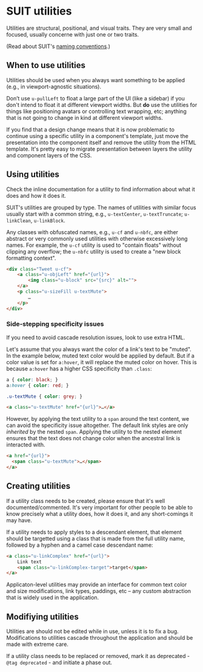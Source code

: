 # SUIT utilities

Utilities are structural, positional, and visual traits. They are very small
and focused, usually concerne with just one or two traits.

(Read about SUIT's [naming conventions](naming-conventions.md).)


## When to use utilities

Utilities should be used when you always want something to be applied (e.g., in
viewport-agnostic situations).

Don’t use `u-pullLeft` to float a large part of the UI (like a sidebar) if you
don't intend to float it at different viewport widths. But **do** use the
utilities for things like positioning avatars or controlling text wrapping,
etc; anything that is not going to change in kind at different viewport
widths.

If you find that a design change means that it is now problematic to continue
using a specific utility in a component's template, just move the presentation
into the component itself and remove the utility from the HTML template. It's
pretty easy to migrate presentation between layers the utility and component
layers of the CSS.


## Using utilities

Check the inline documentation for a utility to find information about what it
does and how it does it.

SUIT's utilities are grouped by type. The names of utilities with similar focus
usually start with a common string, e.g., `u-textCenter`, `u-textTruncate`;
`u-linkClean`, `u-linkBlock`.

Any classes with obfuscated names, e.g., `u-cf` and `u-nbfc`, are either
abstract or very commonly used utilities with otherwise excessively long names.
For example, the `u-cf` utility is used to "contain floats" without clipping
any overflow; the `u-nbfc` utility is used to create a "new block formatting
context".

```html
<div class="Tweet u-cf">
    <a class="u-objLeft" href="{url}">
        <img class="u-block" src="{src}" alt="">
    </a>
    <p class="u-sizeFill u-textMute">
        …
    </p>
</div>
```

### Side-stepping specificity issues

If you need to avoid cascade resolution issues, look to use extra HTML.

Let's assume that you always want the color of a link's text to be "muted". In
the example below, muted text color would be applied by default. But if a color
value is set for `a:hover`, it will replace the muted color on hover. This is
because `a:hover` has a higher CSS specificity than `.class`:

```css
a { color: black; }
a:hover { color: red; }

.u-textMute { color: grey; }
```

```html
<a class="u-textMute" href="{url}">…</a>
```

However, by applying the text utility to a `span` around the text content, we
can avoid the specificity issue altogether. The default link styles are only
_inherited_ by the nested `span`. Applying the utility to the nested element
ensures that the text does not change color when the ancestral link is
interacted with.

```html
<a href="{url}">
  <span class="u-textMute">…</span>
</a>
```


## Creating utilities

If a utility class needs to be created, please ensure that it's well
documented/commented. It's very important for other people to be able to know
precisely what a utility does, how it does it, and any short-comings it may
have.

If a utility needs to apply styles to a descendant element, that element should
be targetted using a class that is made from the full utility name, followed by
a hyphen and a camel case descendant name:

```html
<a class="u-linkComplex" href="{url}">
    Link text
    <span class="u-linkComplex-target">target</span>
</a>
```

Applicaton-level utilities may provide an interface for common text color and
size modifications, link types, paddings, etc – any custom abstraction that is
widely used in the application.


## Modifiying utilities

Utilities are should not be edited while in use, unless it is to fix a bug.
Modifications to utilities cascade throughout the application and should be
made with extreme care.

If a utility class needs to be replaced or removed, mark it as deprecated -
`@tag deprecated` - and initiate a phase out.
